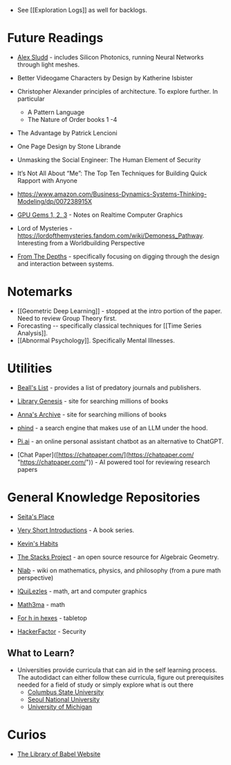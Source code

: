 * See [[Exploration Logs]] as well for backlogs. 
# Future Readings
* [Alex Sludd](https://alexsludds.github.io) - includes Silicon Photonics, running Neural Networks through light meshes.
* Better Videogame Characters by Design by Katherine Isbister
* Christopher Alexander principles of architecture. To explore further. In particular 
	* A Pattern Language 
	* The Nature of Order books 1 -4

* The Advantage by Patrick Lencioni
* One Page Design by Stone Librande
* Unmasking the Social Engineer: The Human Element of Security 
* It’s Not All About “Me”: The Top Ten Techniques for Building Quick Rapport with Anyone
* https://www.amazon.com/Business-Dynamics-Systems-Thinking-Modeling/dp/007238915X
* [GPU Gems 1, 2, 3](https://developer.nvidia.com/gpugems/gpugems/contributors) - Notes on Realtime Computer Graphics


* Lord of Mysteries - https://lordofthemysteries.fandom.com/wiki/Demoness_Pathway. Interesting from a Worldbuilding Perspective
* [From The Depths](https://store.steampowered.com/app/268650/From_the_Depths/) - specifically focusing on digging through the design and interaction between systems.

# Notemarks
* [[Geometric Deep Learning]] - stopped at the intro portion of the paper. Need to review Group Theory first.
* Forecasting -- specifically classical techniques for  [[Time Series Analysis]].
* [[Abnormal Psychology]]. Specifically Mental Illnesses.



# Utilities
* [Beall's List](https://beallslist.net) - provides a list of predatory journals and publishers. 
* [Library Genesis](https://libgen.is) - site for searching millions of books
* [Anna's Archive](https://annas-archive.org)  - site for searching millions of books 

* [phind](https://www.phind.com/search?q=how+to+learn+group+theory+for+a+beginner&c=&source=searchbox&init=true) - a search engine that makes use of an LLM under the hood. 
* [Pi.ai](https://pi.ai/talk) - an online personal assistant chatbot as an alternative to ChatGPT.
* [Chat Paper]([https://chatpaper.com/](https://chatpaper.com/ "https://chatpaper.com/")) - AI powered tool for reviewing research papers 

# General Knowledge Repositories
* [Seita's Place](https://danieltakeshi.github.io/new-start-here.html) 
* [Very Short Introductions](https://en.wikipedia.org/wiki/Very_Short_Introductions) - A book series.
* [Kevin's Habits](https://kevinhabits.com)

* [The Stacks Project](https://stacks.math.columbia.edu) - an open source resource for Algebraic Geometry.
* [Nlab](https://ncatlab.org/nlab/show/HomePage) - wiki on mathematics, physics, and philosophy (from a pure math perspective)
* [IQuiLezles](https://iquilezles.org/) - math, art and computer graphics
* [Math3ma](https://www.math3ma.com) - math
* [For h in hexes](https://forhinhexes.blogspot.com/) - tabletop 

* [HackerFactor](https://www.hackerfactor.com/blog/)  - Security 
## What to Learn? 
* Universities provide curricula that can aid in the self learning process. The autodidact can either follow these curricula, figure out prerequisites needed for a field of study or simply explore what is out there
	* [Columbus State University](https://catalog.columbusstate.edu/academic-units/)
	* [Seoul National University](https://en.snu.ac.kr/academics/curriculum)
	* [University of Michigan](https://catalog.umd.umich.edu/azprograms/)

# Curios
* [The Library of Babel Website](https://libraryofbabel.info) 